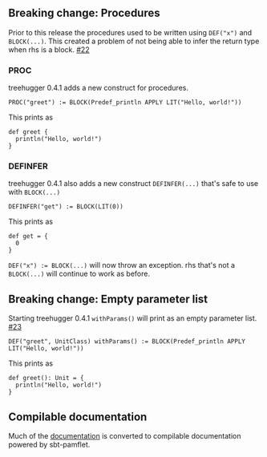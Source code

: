   [22]: https://github.com/eed3si9n/treehugger/issues/22
  [23]: https://github.com/eed3si9n/treehugger/issues/23

## Breaking change: Procedures

Prior to this release the procedures used to be written using
`DEF("x")` and `BLOCK(...)`.
This created a problem  of not being able to infer the
return type when rhs is a block. [#22][22]

### PROC

treehugger 0.4.1 adds a new construct for procedures.

    PROC("greet") := BLOCK(Predef_println APPLY LIT("Hello, world!"))

This prints as

    def greet {
      println("Hello, world!")
    }

### DEFINFER

treehugger 0.4.1 also adds a new construct `DEFINFER(...)`
that's safe to use with `BLOCK(...)`

    DEFINFER("get") := BLOCK(LIT(0))

This prints as

    def get = {
      0
    }

`DEF("x") := BLOCK(...)` will now throw an exception.
rhs that's not a `BLOCK(...)` will continue to work as before.

## Breaking change: Empty parameter list

Starting treehugger 0.4.1 `withParams()` will print as an empty parameter list. [#23][23]

    DEF("greet", UnitClass) withParams() := BLOCK(Predef_println APPLY LIT("Hello, world!"))

This prints as

    def greet(): Unit = {
      println("Hello, world!")
    }

## Compilable documentation

Much of the [documentation](http://eed3si9n.com/treehugger/) is converted to
compilable documentation powered by sbt-pamflet.
